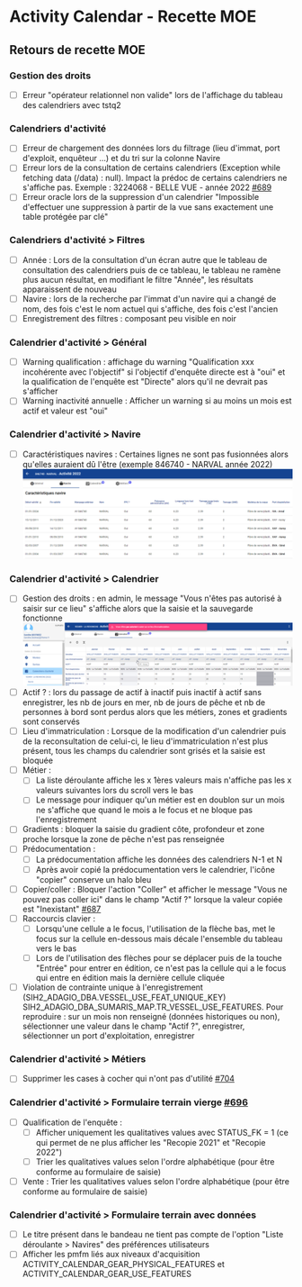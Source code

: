 # Activity Calendar - Recette MOE

## Retours de recette MOE

### Gestion des droits

- [ ] Erreur "opérateur relationnel non valide" lors de l'affichage du tableau des calendriers avec tstq2

### Calendriers d'activité

- [ ] Erreur de chargement des données lors du filtrage (lieu d'immat, port d'exploit, enquêteur ...) et du tri sur la colonne Navire
- [ ] Erreur lors de la consultation de certains calendriers (Exception while fetching data (/data) : null). Impact la prédoc de certains calendriers ne s'affiche pas.
  Exemple : 3224068 - BELLE VUE - année 2022 [#689](https://gitlab.ifremer.fr/sih-public/sumaris/sumaris-app/-/issues/689)
- [ ] Erreur oracle lors de la suppression d'un calendrier "Impossible d'effectuer une suppression à partir de la vue sans exactement une table protégée par clé"

### Calendriers d'activité > Filtres

- [ ] Année : Lors de la consultation d'un écran autre que le tableau de consultation des calendriers puis de ce tableau, le tableau ne ramène plus aucun résultat, en modifiant le filtre "Année", les résultats apparaissent de nouveau
- [ ] Navire : lors de la recherche par l'immat d'un navire qui a changé de nom, des fois c'est le nom actuel qui s'affiche, des fois c'est l'ancien
- [ ] Enregistrement des filtres : composant peu visible en noir

### Calendrier d'activité > Général

- [ ] Warning qualification : affichage du warning "Qualification xxx incohérente avec l'objectif" si l'objectif d'enquête directe est à "oui" et la qualification de l'enquête est "Directe" alors qu'il ne devrait pas s'afficher
- [ ] Warning inactivité annuelle : Afficher un warning si au moins un mois est actif et valeur est "oui"

### Calendrier d'activité > Navire

- [ ] Caractéristiques navires : Certaines lignes ne sont pas fusionnées alors qu'elles auraient dû l'être (exemple 846740 - NARVAL année 2022)
  ![rec-activity-calendar-report](/projects/activity-calendar/rec/images/rec-24-002-2.9.20-Carac_navire_fusion_lignes.PNG)

### Calendrier d'activité > Calendrier

- [ ] Gestion des droits : en admin, le message "Vous n'êtes pas autorisé à saisir sur ce lieu" s'affiche alors que la saisie et la sauvegarde fonctionne
  ![rec-activity-calendar-report](/projects/activity-calendar/rec/images/rec-24-002-2.9.20-Calendrier_gestion_droits.PNG)
- [ ] Actif ? : lors du passage de actif à inactif puis inactif à actif sans enregistrer, les nb de jours en mer, nb de jours de pêche et nb de personnes à bord sont perdus alors que les métiers, zones et gradients sont conservés
- [ ] Lieu d'immatriculation : Lorsque de la modification d'un calendrier puis de la reconsultation de celui-ci, le lieu d'immatriculation n'est plus présent, tous les champs du calendrier sont grisés et la saisie est bloquée
- [ ] Métier : 
  - [ ] La liste déroulante affiche les x 1ères valeurs mais n'affiche pas les x valeurs suivantes lors du scroll vers le bas
  - [ ] Le message pour indiquer qu'un métier est en doublon sur un mois ne s'affiche que quand le mois a le focus et ne bloque pas l'enregistrement
- [ ] Gradients : bloquer la saisie du gradient côte, profondeur et zone proche lorsque la zone de pêche n'est pas renseignée
- [ ] Prédocumentation :
  - [ ] La prédocumentation affiche les données des calendriers N-1 et N
  - [ ] Après avoir copié la prédocumentation vers le calendrier, l'icône "copier" conserve un halo bleu
- [ ] Copier/coller : Bloquer l'action "Coller" et afficher le message "Vous ne pouvez pas coller ici" dans le champ "Actif ?" lorsque la valeur copiée est "Inexistant" [#687](https://gitlab.ifremer.fr/sih-public/sumaris/sumaris-app/-/issues/687)
- [ ] Raccourcis clavier : 
  - [ ] Lorsqu'une cellule a le focus, l'utilisation de la flèche bas, met le focus sur la cellule en-dessous mais décale l'ensemble du tableau vers le bas
  - [ ] Lors de l'utilisation des flèches pour se déplacer puis de la touche "Entrée" pour entrer en édition, ce n'est pas la cellule qui a le focus qui entre en édition mais la dernière cellule cliquée
- [ ] Violation de contrainte unique à l'enregistrement (SIH2_ADAGIO_DBA.VESSEL_USE_FEAT_UNIQUE_KEY) SIH2_ADAGIO_DBA_SUMARIS_MAP.TR_VESSEL_USE_FEATURES.
  Pour reproduire : sur un mois non renseigné (données historiques ou non), sélectionner une valeur dans le champ "Actif ?", enregistrer, sélectionner un port d'exploitation, enregistrer

### Calendrier d'activité > Métiers

- [ ] Supprimer les cases à cocher qui n'ont pas d'utilité [#704](https://gitlab.ifremer.fr/sih-public/sumaris/sumaris-app/-/issues/704)

### Calendrier d'activité > Formulaire terrain vierge [#696](https://gitlab.ifremer.fr/sih-public/sumaris/sumaris-app/-/issues/696)

- [ ] Qualification de l'enquête : 
  - [ ] Afficher uniquement les qualitatives values avec STATUS_FK = 1 (ce qui permet de ne plus afficher les "Recopie 2021" et "Recopie 2022")
  - [ ] Trier les qualitatives values selon l'ordre alphabétique (pour être conforme au formulaire de saisie)
- [ ] Vente : Trier les qualitatives values selon l'ordre alphabétique (pour être conforme au formulaire de saisie)

### Calendrier d'activité > Formulaire terrain avec données

- [ ] Le titre présent dans le bandeau ne tient pas compte de l'option "Liste déroulante > Navires" des préférences utilisateurs
- [ ] Afficher les pmfm liés aux niveaux d'acquisition ACTIVITY_CALENDAR_GEAR_PHYSICAL_FEATURES et ACTIVITY_CALENDAR_GEAR_USE_FEATURES
